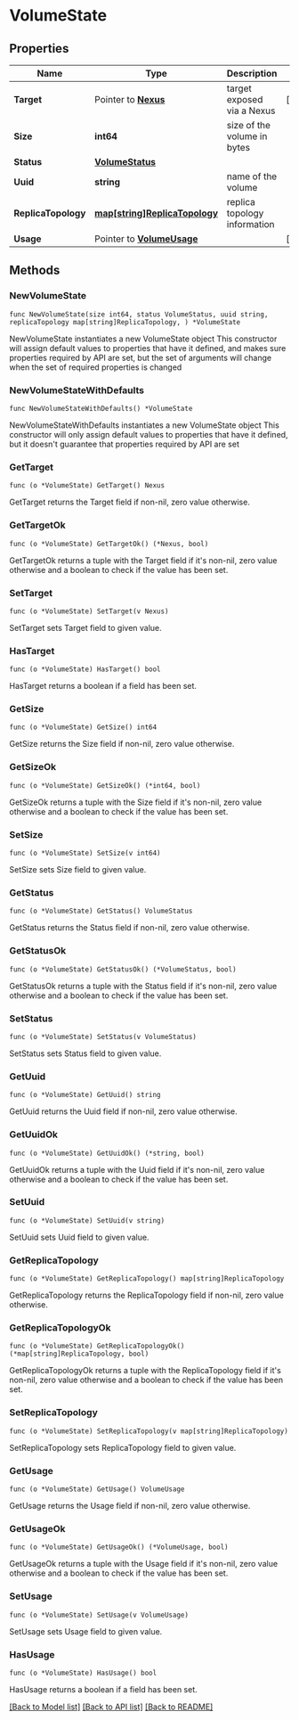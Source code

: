 # VolumeState

## Properties

Name | Type | Description | Notes
------------ | ------------- | ------------- | -------------
**Target** | Pointer to [**Nexus**](Nexus.md) | target exposed via a Nexus | [optional] 
**Size** | **int64** | size of the volume in bytes | 
**Status** | [**VolumeStatus**](VolumeStatus.md) |  | 
**Uuid** | **string** | name of the volume | 
**ReplicaTopology** | [**map[string]ReplicaTopology**](ReplicaTopology.md) | replica topology information | 
**Usage** | Pointer to [**VolumeUsage**](VolumeUsage.md) |  | [optional] 

## Methods

### NewVolumeState

`func NewVolumeState(size int64, status VolumeStatus, uuid string, replicaTopology map[string]ReplicaTopology, ) *VolumeState`

NewVolumeState instantiates a new VolumeState object
This constructor will assign default values to properties that have it defined,
and makes sure properties required by API are set, but the set of arguments
will change when the set of required properties is changed

### NewVolumeStateWithDefaults

`func NewVolumeStateWithDefaults() *VolumeState`

NewVolumeStateWithDefaults instantiates a new VolumeState object
This constructor will only assign default values to properties that have it defined,
but it doesn't guarantee that properties required by API are set

### GetTarget

`func (o *VolumeState) GetTarget() Nexus`

GetTarget returns the Target field if non-nil, zero value otherwise.

### GetTargetOk

`func (o *VolumeState) GetTargetOk() (*Nexus, bool)`

GetTargetOk returns a tuple with the Target field if it's non-nil, zero value otherwise
and a boolean to check if the value has been set.

### SetTarget

`func (o *VolumeState) SetTarget(v Nexus)`

SetTarget sets Target field to given value.

### HasTarget

`func (o *VolumeState) HasTarget() bool`

HasTarget returns a boolean if a field has been set.

### GetSize

`func (o *VolumeState) GetSize() int64`

GetSize returns the Size field if non-nil, zero value otherwise.

### GetSizeOk

`func (o *VolumeState) GetSizeOk() (*int64, bool)`

GetSizeOk returns a tuple with the Size field if it's non-nil, zero value otherwise
and a boolean to check if the value has been set.

### SetSize

`func (o *VolumeState) SetSize(v int64)`

SetSize sets Size field to given value.


### GetStatus

`func (o *VolumeState) GetStatus() VolumeStatus`

GetStatus returns the Status field if non-nil, zero value otherwise.

### GetStatusOk

`func (o *VolumeState) GetStatusOk() (*VolumeStatus, bool)`

GetStatusOk returns a tuple with the Status field if it's non-nil, zero value otherwise
and a boolean to check if the value has been set.

### SetStatus

`func (o *VolumeState) SetStatus(v VolumeStatus)`

SetStatus sets Status field to given value.


### GetUuid

`func (o *VolumeState) GetUuid() string`

GetUuid returns the Uuid field if non-nil, zero value otherwise.

### GetUuidOk

`func (o *VolumeState) GetUuidOk() (*string, bool)`

GetUuidOk returns a tuple with the Uuid field if it's non-nil, zero value otherwise
and a boolean to check if the value has been set.

### SetUuid

`func (o *VolumeState) SetUuid(v string)`

SetUuid sets Uuid field to given value.


### GetReplicaTopology

`func (o *VolumeState) GetReplicaTopology() map[string]ReplicaTopology`

GetReplicaTopology returns the ReplicaTopology field if non-nil, zero value otherwise.

### GetReplicaTopologyOk

`func (o *VolumeState) GetReplicaTopologyOk() (*map[string]ReplicaTopology, bool)`

GetReplicaTopologyOk returns a tuple with the ReplicaTopology field if it's non-nil, zero value otherwise
and a boolean to check if the value has been set.

### SetReplicaTopology

`func (o *VolumeState) SetReplicaTopology(v map[string]ReplicaTopology)`

SetReplicaTopology sets ReplicaTopology field to given value.


### GetUsage

`func (o *VolumeState) GetUsage() VolumeUsage`

GetUsage returns the Usage field if non-nil, zero value otherwise.

### GetUsageOk

`func (o *VolumeState) GetUsageOk() (*VolumeUsage, bool)`

GetUsageOk returns a tuple with the Usage field if it's non-nil, zero value otherwise
and a boolean to check if the value has been set.

### SetUsage

`func (o *VolumeState) SetUsage(v VolumeUsage)`

SetUsage sets Usage field to given value.

### HasUsage

`func (o *VolumeState) HasUsage() bool`

HasUsage returns a boolean if a field has been set.


[[Back to Model list]](../README.md#documentation-for-models) [[Back to API list]](../README.md#documentation-for-api-endpoints) [[Back to README]](../README.md)


